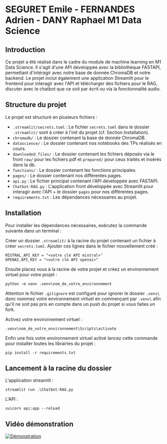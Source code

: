 # SEGURET Emile - FERNANDES Adrien - DANY Raphael M1 Data Science

## Introduction

Ce projet a été réalisé dans le cadre du module de machine learning en M1 Data Science. Il s'agit d'une API développée avec la bibliothèque FASTAPI, permettant d'intéragir avec notre base de donnée ChromaDB et notre backend. Le projet inclut également une application Streamlit pour le frontend pour interagir avec l'API et télécharger des fichiers pour le RAG, discuter avec le chatbot que ce soit par écrit ou via la fonctionnalité audio.

## Structure du projet

Le projet est structuré en plusieurs fichiers :

- `.streamlit/secrets.toml` : Le fichier `secrets.toml` dans le dossier `.streamlit/` sont à créer à l'init du projet (cf. Section Installation).
- `chromadb/` : Le dossier contenant la base de donnée ChromaDB.
- `datascience/` : Le dossier contenant nos notebooks des TPs réalisés en cours.
- `downloaded_files/` : Le dossier contenant les fichiers déposés via le front `raw/` pour les fichiers pdf et `prepared/` pour ceux traités et insérés dans la db.
- `functions/` : Le dossier contenant les fonctions principales.
- `pages/` : Le dossier contenant nos différentes pages.
- `api.py` : Le fichier principal contenant l'API développée avec FASTAPI.
- `Chatbot-RAG.py` : L'application front développée avec Streamlit pour interagir avec l'API + le dossier `pages` pour nos différentes pages.
- `requirements.txt` : Les dépendances nécessaires au projet.

## Installation

Pour installer les dépendances nécessaires, exécutez la commande suivante dans un terminal :

Créer un dossier `.streamlit/` à la racine du projet contenant un fichier à créer `secrets.toml`.
Ajouter ces lignes dans le fichier nouvellement créé : 
```shell
MISTRAL_API_KEY = "<votre clé API mistral>"
OPENAI_API_KEY = "<votre clé API openai>"
```

Ensuite placez vous à la racine de votre projet et créez un environnement virtuel pour votre projet : 
```shell
python -m venv .venv\nom_de_votre_environnement
```
Attention le fichier `.gitignore` est configuré pour ignorer le dossier `.venv\` donc nommez votre environnement virtuel en commençant par `.venv\` afin qu'il ne soit pas pris en compte dans un push du projet si vous faites un fork.

Activez votre environnement virtuel : 
```shell
.venv\nom_de_votre_environnement\Scripts\activate
```

Enfin une fois votre environnement virtuel activé lancez cette commande pour installer toutes les librairies du projet :
```shell
pip install -r requirements.txt
```

## Lancement à la racine du dossier

L'application streamlit :
```shell
streamlit run .\Chatbot-RAG.py
```

L'API :
```shell
uvicorn api:app --reload
```

## Vidéo démonstration

[![Démonstration](https://img.youtube.com/vi/6tOiAZUkzM0/0.jpg)](https://youtu.be/6tOiAZUkzM0)